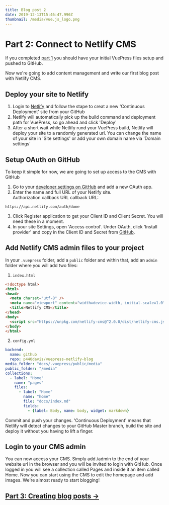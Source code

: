 ```yaml
---
title: Blog post 2
date: 2019-12-13T15:46:47.996Z
thumbnail: /media/vue.js_logo.png
---
```

# Part 2: Connect to Netlify CMS

If you completed [part 1](./blogging-with-vuepress-part-1.md) you should have your initial VuePress files setup and pushed to GitHub.

Now we're going to add content management and write our first blog post with Netlify CMS.

## Deploy your site to Netlify
1. Login to [Netlify](https://app.netlify.com/start) and follow the stape to creat a new 'Continuous Deployment' site from your GitHub
2. Netlify will automatically pick up the build command and deployment path for VuePress, so go ahead and click 'Deploy' <!-- IMAGE NEEDED -->
3. After a short wait while Netlify rund your VuePress build, Netlify will deploy your site to a randomly generated url. You can change the name of your site in 'Site settings' or add your own domain name via 'Domain settings'

## Setup OAuth on GitHub
To keep it simple for now, we are going to set up access to the CMS with GitHub

1. Go to your [developer settings on GitHub](https://github.com/settings/developers) and add a new OAuth app.
2. Enter the name and full URL of your Netlify site.\
   Authorization callback URL callback URL:
```
https://api.netlify.com/auth/done
```
3. Click Register application to get your Client ID and Client Secret. You will need these in a moment.
4. In your site Settings, open 'Access control'. Under OAuth, click 'Install provider' and copy in the Client ID and Secret from [GitHub](https://github.com/settings/developers).

## Add Netlify CMS admin files to your project
In your `.vuepress` folder, add a `public` folder and within that, add an `admin` folder where you will add two files:
1. `index.html`
``` html
<!doctype html>
<html>
<head>
  <meta charset="utf-8" />
  <meta name="viewport" content="width=device-width, initial-scale=1.0" />
  <title>Netlify CMS</title>
</head>
<body>
  <script src="https://unpkg.com/netlify-cms@^2.0.0/dist/netlify-cms.js"></script>
</body>
</html>
```
2. `config.yml`
``` yml
backend:
  name: github
  repo: p440davis/vuepress-netlify-blog
media_folder: "docs/.vuepress/public/media"
public_folder: "/media"
collections:
  - label: "Home"
    name: "pages"
    files:
      - label: "Home"
        name: "home"
        file: "docs/index.md"
        fields:
          - {label: Body, name: body, widget: markdown}
```
Commit and push your changes. 'Continuous Deployment' means that Netlify will detect changes to your GitHub Master branch, build the site and deploy it without you having to lift a finger.

## Login to your CMS admin
You can now access your CMS. Simply add /admin to the end of your website url in the browser and you will be invited to login with GitHub. 
Once logged in you will see a collection called Pages and inside it an item called Home. Now you can start using the CMS to edit the homepage and add images. We're almost ready to start blogging!

## [Part 3: Creating blog posts &rarr;](./blogging-with-vuepress-part-3.md)
